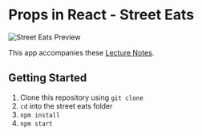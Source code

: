# Props in React - Street Eats

![Street Eats Preview](./images/streeteatspreview.png)

This app accompanies these [Lecture Notes](https://github.com/upperlinecode/CS-and-the-City-Curriculum/blob/with-unit-2/react/3-react.md).

## Getting Started

1. Clone this repository using `git clone`
2. `cd` into the street eats folder
3. `npm install`
4. `npm start`
